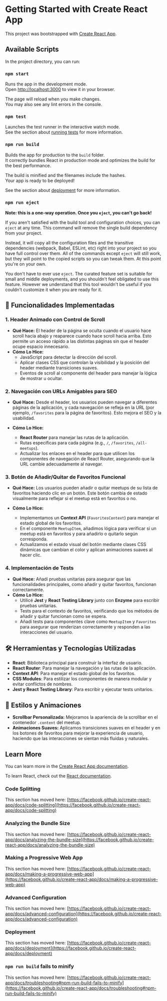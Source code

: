 # Getting Started with Create React App

This project was bootstrapped with [Create React App](https://github.com/facebook/create-react-app).

## Available Scripts

In the project directory, you can run:

### `npm start`

Runs the app in the development mode.\
Open [http://localhost:3000](http://localhost:3000) to view it in your browser.

The page will reload when you make changes.\
You may also see any lint errors in the console.

### `npm test`

Launches the test runner in the interactive watch mode.\
See the section about [running tests](https://facebook.github.io/create-react-app/docs/running-tests) for more information.

### `npm run build`

Builds the app for production to the `build` folder.\
It correctly bundles React in production mode and optimizes the build for the best performance.

The build is minified and the filenames include the hashes.\
Your app is ready to be deployed!

See the section about [deployment](https://facebook.github.io/create-react-app/docs/deployment) for more information.

### `npm run eject`

**Note: this is a one-way operation. Once you `eject`, you can't go back!**

If you aren't satisfied with the build tool and configuration choices, you can `eject` at any time. This command will remove the single build dependency from your project.

Instead, it will copy all the configuration files and the transitive dependencies (webpack, Babel, ESLint, etc) right into your project so you have full control over them. All of the commands except `eject` will still work, but they will point to the copied scripts so you can tweak them. At this point you're on your own.

You don't have to ever use `eject`. The curated feature set is suitable for small and middle deployments, and you shouldn't feel obligated to use this feature. However we understand that this tool wouldn't be useful if you couldn't customize it when you are ready for it.

## 🚀 Funcionalidades Implementadas

### 1. **Header Animado con Control de Scroll**

- **Qué Hace:** El header de la página se oculta cuando el usuario hace scroll hacia abajo y reaparece cuando hace scroll hacia arriba. Esto permite un acceso rápido a las distintas páginas sin que el header ocupe espacio innecesario.
- **Cómo Lo Hice:**
  - JavaScript para detectar la dirección del scroll.
  - Aplicar clases CSS que controlan la visibilidad y la posición del header mediante transiciones suaves.
  - Eventos de scroll al componente del header para manejar la lógica de mostrar u ocultar.

### 2. **Navegación con URLs Amigables para SEO**

- **Qué Hace:** Desde el header, los usuarios pueden navegar a diferentes páginas de la aplicación, y cada navegación se refleja en la URL (por ejemplo, `/favorites` para la página de favoritos). Esto mejora el SEO y la usabilidad.

- **Cómo Lo Hice:**
  - **React Router** para manejar las rutas de la aplicación.
  - Rutas específicas para cada página (e.g., `/`, `/favorites`, `/all-meetups`).
  - Actualizar los enlaces en el header para que utilicen los componentes de navegación de React Router, asegurando que la URL cambie adecuadamente al navegar.

### 3. **Botón de Añadir/Quitar de Favoritos Funcional**

- **Qué Hace:** Los usuarios pueden añadir o quitar meetups de su lista de favoritos haciendo clic en un botón. Este botón cambia de estado visualmente para reflejar si el meetup está en favoritos o no.

- **Cómo Lo Hice:**
  - Implementamos un **Context API** (`FavoritesContext`) para manejar el estado global de los favoritos.
  - En el componente `MeetupItem`, añadimos lógica para verificar si un meetup está en favoritos y para añadirlo o quitarlo según corresponda.
  - Actualizamos el estado visual del botón mediante clases CSS dinámicas que cambian el color y aplican animaciones suaves al hacer clic.

### 4. **Implementación de Tests**

- **Qué Hace:** Añadí pruebas unitarias para asegurar que las funcionalidades principales, como añadir y quitar favoritos, funcionan correctamente.
- **Cómo Lo Hice:**
  - Utilicé **Jest** y **React Testing Library** junto con **Enzyme** para escribir pruebas unitarias.
  - Tests para el contexto de favoritos, verificando que los métodos de añadir y quitar funcionan como se espera.
  - Añadí tests para componentes clave como `MeetupItem` y `Favorites` para asegurar que renderizan correctamente y responden a las interacciones del usuario.

## 🛠️ Herramientas y Tecnologías Utilizadas

- **React**: Biblioteca principal para construir la interfaz de usuario.
- **React Router**: Para manejar la navegación y las rutas de la aplicación.
- **Context API**: Para manejar el estado global de los favoritos.
- **CSS Modules**: Para estilizar los componentes de manera modular y evitar conflictos de nombres.
- **Jest y React Testing Library**: Para escribir y ejecutar tests unitarios.

## 🎨 Estilos y Animaciones

- **Scrollbar Personalizada:** Mejoramos la apariencia de la scrollbar en el contenedor `.content` del meetup.
- **Animaciones Suaves:** Aplicamos transiciones suaves en el header y en los botones de favoritos para mejorar la experiencia de usuario, haciendo que las interacciones se sientan más fluidas y naturales.

## Learn More

You can learn more in the [Create React App documentation](https://facebook.github.io/create-react-app/docs/getting-started).

To learn React, check out the [React documentation](https://reactjs.org/).

### Code Splitting

This section has moved here: [https://facebook.github.io/create-react-app/docs/code-splitting](https://facebook.github.io/create-react-app/docs/code-splitting)

### Analyzing the Bundle Size

This section has moved here: [https://facebook.github.io/create-react-app/docs/analyzing-the-bundle-size](https://facebook.github.io/create-react-app/docs/analyzing-the-bundle-size)

### Making a Progressive Web App

This section has moved here: [https://facebook.github.io/create-react-app/docs/making-a-progressive-web-app](https://facebook.github.io/create-react-app/docs/making-a-progressive-web-app)

### Advanced Configuration

This section has moved here: [https://facebook.github.io/create-react-app/docs/advanced-configuration](https://facebook.github.io/create-react-app/docs/advanced-configuration)

### Deployment

This section has moved here: [https://facebook.github.io/create-react-app/docs/deployment](https://facebook.github.io/create-react-app/docs/deployment)

### `npm run build` fails to minify

This section has moved here: [https://facebook.github.io/create-react-app/docs/troubleshooting#npm-run-build-fails-to-minify](https://facebook.github.io/create-react-app/docs/troubleshooting#npm-run-build-fails-to-minify)
